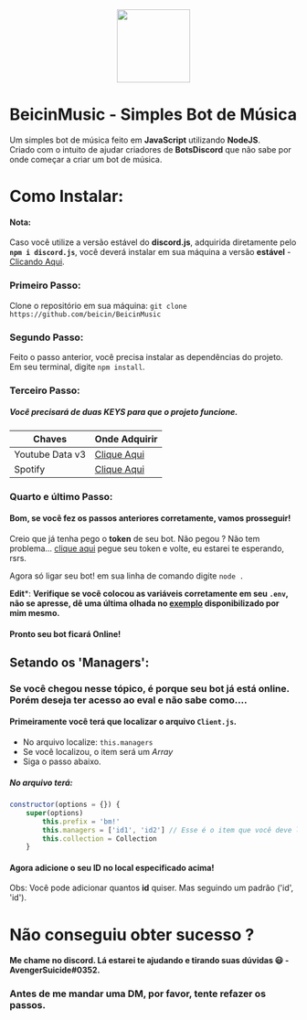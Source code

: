 <div align="center">
    <img width="128px" src="https://i.imgur.com/CkYXj9u.png"><br>
</div>

# BeicinMusic - Simples Bot de Música
Um simples bot de música feito em **JavaScript** utilizando **NodeJS**.  
Criado com o intuito de ajudar criadores de **BotsDiscord** que não sabe por onde começar a criar um bot de música.

# Como Instalar:
#### Nota:
Caso você utilize a versão estável do **discord.js**, adquirida diretamente pelo **`npm i discord.js`**, você deverá instalar em sua máquina a versão **estável** - [Clicando Aqui](https://github.com/beicin/BeicinMusic/tree/stable).
### Primeiro Passo:
Clone o repositório em sua máquina: `git clone https://github.com/beicin/BeicinMusic`
### Segundo Passo:
Feito o passo anterior, você precisa instalar as dependências do projeto.  
Em seu terminal, digite `npm install`.
### Terceiro Passo:
##### Você precisará de **duas** KEYS para que o projeto funcione.
Chaves | Onde Adquirir
------------ | -------------
Youtube Data v3 | [Clique Aqui](https://console.cloud.google.com/marketplace/details/google/youtube.googleapis.com)
Spotify | [Clique Aqui](https://developer.spotify.com/dashboard/applications)
### Quarto e último Passo:
#### Bom, se você fez os passos anteriores corretamente, vamos prosseguir!
Creio que já tenha pego o **token** de seu bot. Não pegou ? Não tem problema... [clique aqui](https://discordapp.com/developers/applications/) pegue seu token e volte, eu estarei te esperando, rsrs.  

Agora só ligar seu bot! em sua linha de comando digite `node .`

__Edit__*: **Verifique se você colocou as variáveis corretamente em seu `.env`, não se apresse, dê uma última olhada no [exemplo](https://github.com/beicin/BeicinMusic/blob/master/.env.example) disponibilizado por mim mesmo.**
#### Pronto seu bot ficará **Online**!
## Setando os 'Managers':
### Se você chegou nesse tópico, é porque seu bot já está online. Porém deseja ter acesso ao **eval** e não sabe como....
#### Primeiramente você terá que localizar o arquivo `Client.js`.
* No arquivo localize: `this.managers`
* Se você localizou, o item será um *Array*
* Siga o passo abaixo.

##### No arquivo terá:
```javascript
constructor(options = {}) {
    super(options)
        this.prefix = 'bm!'
        this.managers = ['id1', 'id2'] // Esse é o item que você deve localizar!
        this.collection = Collection
    }
```

#### Agora adicione o seu **ID** no local especificado acima!
Obs: Você pode adicionar quantos **id** quiser. Mas seguindo um padrão ('id', 'id').

# Não conseguiu obter sucesso ?
#### Me chame no discord. Lá estarei te ajudando e tirando suas dúvidas 😃 - AvengerSuicide#0352.
### Antes de me mandar uma DM, por favor, tente refazer os passos.